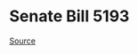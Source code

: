 # Senate Bill 5193

[Source](http://lawfilesext.leg.wa.gov/biennium/2023-24/Pdf/Bills/Senate%20Bills/5193.pdf)